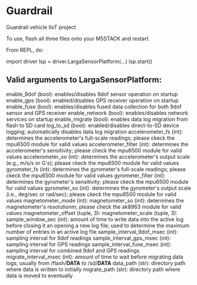 # Guardrail
Guardrail vehicle IIoT project

To use, flash all three files onto your M5STACK and restart.

From REPL, do:

import driver
lsp = driver.LargaSensorPlatform(...)
lsp.start()

## Valid arguments to LargaSensorPlatform:
  enable_9dof (bool): enables/disables 9dof sensor operation on startup
  enable_gps (bool): enabled/disables GPS receiver operation on startup
  enable_fuse (bool): enables/disables fused data collection for both
      9dof sensor and GPS receiver
  enable_network (bool): enables/disables network services on startup
  enable_migrate (bool): enables data log migration from flash to SD card
  log_to_sd (bool): enabled/disables direct-to-SD device logging;
      automatically disables data log migration
  accelerometer_fs (int): determines the accelerometer's full-scale
      readings; please ckeck the mpu6500 module for valid values
  accelerometer_filter (int): determines the accelerometer's sensitivity;
      please check the mpu6500 module for valid values
  accelerometer_so (int): determines the accelerometer's output scale
      (e.g., m/s/s or G's); please ckeck the mpu6500 module for valid values
  gyrometer_fs (int): determines the gyrometer's full-scale readings;
      please ckeck the mpu6500 module for valid values
  gyrometer_filter (int): determines the gyrometer's sensitivity; please
      ckeck the mpu6500 module for valid values
  gyrometer_so (int): determines the gyrometer's output scale (i.e.,
      deg/sec or rad/sec); please ckeck the mpu6500 module for valid values
  magnetometer_mode (int): 
  magnetometer_so (int): determines the magnetometer's resolutionm; please
      check the ak8963 module for valid values
  magnetometer_offset (tuple, 3): 
  magnetometer_scale (tuple, 3): 
  sample_window_sec (int): amount of time to write data into the active
      log before closing it an opening a new log file; used to determine
      the maximum number of entries in an active log file
  sample_interval_9dof_msec (int): sampling interval for 9dof readings 
  sample_interval_gps_msec (int): sampling interval for GPS readings
  sample_interval_fuse_msec (int): sampling interval for combined 9dof
      and GPS readings
  migrate_interval_msec (int): amount of time to wait before migrating
      data logs; usually from /flash/__DATA__ to /sd/__DATA__
  data_path (str): directory path where data is written to initially
  migrate_path (str): directory path where data is moved to eventually

